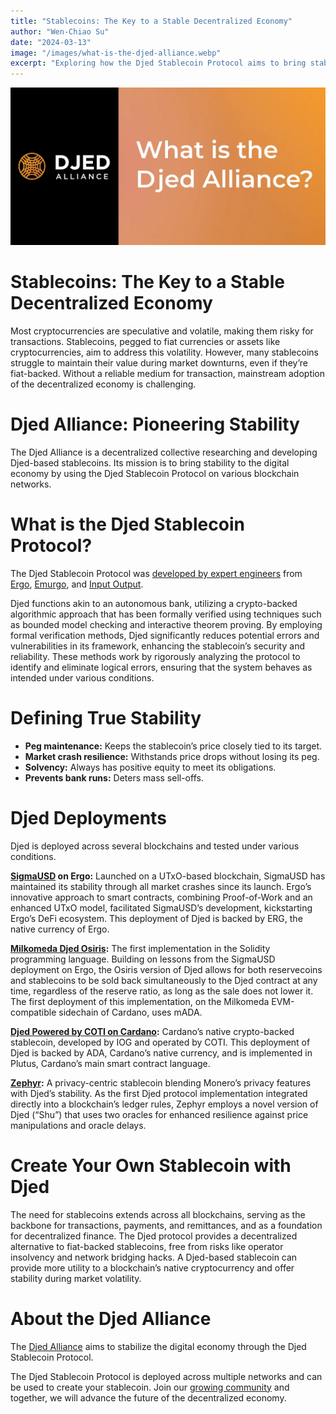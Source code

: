 ```yaml
---
title: "Stablecoins: The Key to a Stable Decentralized Economy"
author: "Wen-Chiao Su"
date: "2024-03-13"
image: "/images/what-is-the-djed-alliance.webp"
excerpt: "Exploring how the Djed Stablecoin Protocol aims to bring stability to the decentralized economy."
---
```


![](../images/what-is-the-djed-alliance.webp)

# Stablecoins: The Key to a Stable Decentralized Economy

Most cryptocurrencies are speculative and volatile, making them risky for transactions. Stablecoins, pegged to fiat currencies or assets like cryptocurrencies, aim to address this volatility. However, many stablecoins struggle to maintain their value during market downturns, even if they’re fiat-backed. Without a reliable medium for transaction, mainstream adoption of the decentralized economy is challenging.

# Djed Alliance: Pioneering Stability

The Djed Alliance is a decentralized collective researching and developing Djed-based stablecoins. Its mission is to bring stability to the digital economy by using the Djed Stablecoin Protocol on various blockchain networks.

# What is the Djed Stablecoin Protocol?

The Djed Stablecoin Protocol was <ins>developed by expert engineers</ins> from <ins>Ergo</ins>, <ins>Emurgo</ins>, and <ins>Input Output</ins>.

Djed functions akin to an autonomous bank, utilizing a crypto-backed algorithmic approach that has been formally verified using techniques such as bounded model checking and interactive theorem proving. By employing formal verification methods, Djed significantly reduces potential errors and vulnerabilities in its framework, enhancing the stablecoin’s security and reliability. These methods work by rigorously analyzing the protocol to identify and eliminate logical errors, ensuring that the system behaves as intended under various conditions.

# Defining True Stability

- **Peg maintenance:** Keeps the stablecoin’s price closely tied to its target.  
- **Market crash resilience:** Withstands price drops without losing its peg.  
- **Solvency:** Always has positive equity to meet its obligations.  
- **Prevents bank runs:** Deters mass sell-offs.  

# Djed Deployments

Djed is deployed across several blockchains and tested under various conditions.

**<ins>SigmaUSD</ins> on Ergo:** Launched on a UTxO-based blockchain, SigmaUSD has maintained its stability through all market crashes since its launch. Ergo’s innovative approach to smart contracts, combining Proof-of-Work and an enhanced UTxO model, facilitated SigmaUSD’s development, kickstarting Ergo’s DeFi ecosystem. This deployment of Djed is backed by ERG, the native currency of Ergo.

**<ins>Milkomeda Djed Osiris</ins>:** The first implementation in the Solidity programming language. Building on lessons from the SigmaUSD deployment on Ergo, the Osiris version of Djed allows for both reservecoins and stablecoins to be sold back simultaneously to the Djed contract at any time, regardless of the reserve ratio, as long as the sale does not lower it. The first deployment of this implementation, on the Milkomeda EVM-compatible sidechain of Cardano, uses mADA.

**<ins>Djed Powered by COTI on Cardano</ins>:** Cardano’s native crypto-backed stablecoin, developed by IOG and operated by COTI. This deployment of Djed is backed by ADA, Cardano’s native currency, and is implemented in Plutus, Cardano’s main smart contract language.

**<ins>Zephyr</ins>:** A privacy-centric stablecoin blending Monero’s privacy features with Djed’s stability. As the first Djed protocol implementation integrated directly into a blockchain’s ledger rules, Zephyr employs a novel version of Djed (“Shu”) that uses two oracles for enhanced resilience against price manipulations and oracle delays.

# Create Your Own Stablecoin with Djed

The need for stablecoins extends across all blockchains, serving as the backbone for transactions, payments, and remittances, and as a foundation for decentralized finance. The Djed protocol provides a decentralized alternative to fiat-backed stablecoins, free from risks like operator insolvency and network bridging hacks. A Djed-based stablecoin can provide more utility to a blockchain’s native cryptocurrency and offer stability during market volatility.

# About the Djed Alliance

The <ins>Djed Alliance</ins> aims to stabilize the digital economy through the Djed Stablecoin Protocol.  

The Djed Stablecoin Protocol is deployed across multiple networks and can be used to create your stablecoin. Join our <ins>growing community</ins> and together, we will advance the future of the decentralized economy.
